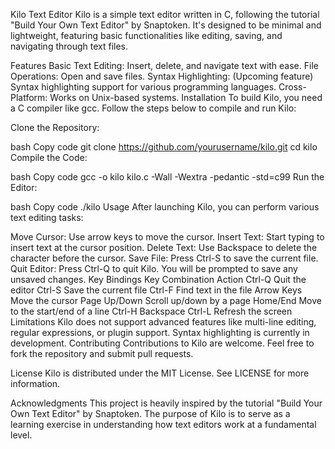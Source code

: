 Kilo Text Editor
Kilo is a simple text editor written in C, following the tutorial "Build Your Own Text Editor" by Snaptoken. It's designed to be minimal and lightweight, featuring basic functionalities like editing, saving, and navigating through text files.

Features
Basic Text Editing: Insert, delete, and navigate text with ease.
File Operations: Open and save files.
Syntax Highlighting: (Upcoming feature) Syntax highlighting support for various programming languages.
Cross-Platform: Works on Unix-based systems.
Installation
To build Kilo, you need a C compiler like gcc. Follow the steps below to compile and run Kilo:

Clone the Repository:

bash
Copy code
git clone https://github.com/yourusername/kilo.git
cd kilo
Compile the Code:

bash
Copy code
gcc -o kilo kilo.c -Wall -Wextra -pedantic -std=c99
Run the Editor:

bash
Copy code
./kilo
Usage
After launching Kilo, you can perform various text editing tasks:

Move Cursor: Use arrow keys to move the cursor.
Insert Text: Start typing to insert text at the cursor position.
Delete Text: Use Backspace to delete the character before the cursor.
Save File: Press Ctrl-S to save the current file.
Quit Editor: Press Ctrl-Q to quit Kilo. You will be prompted to save any unsaved changes.
Key Bindings
Key Combination	Action
Ctrl-Q	Quit the editor
Ctrl-S	Save the current file
Ctrl-F	Find text in the file
Arrow Keys	Move the cursor
Page Up/Down	Scroll up/down by a page
Home/End	Move to the start/end of a line
Ctrl-H	Backspace
Ctrl-L	Refresh the screen
Limitations
Kilo does not support advanced features like multi-line editing, regular expressions, or plugin support.
Syntax highlighting is currently in development.
Contributing
Contributions to Kilo are welcome. Feel free to fork the repository and submit pull requests.

License
Kilo is distributed under the MIT License. See LICENSE for more information.

Acknowledgments
This project is heavily inspired by the tutorial "Build Your Own Text Editor" by Snaptoken. The purpose of Kilo is to serve as a learning exercise in understanding how text editors work at a fundamental level.

